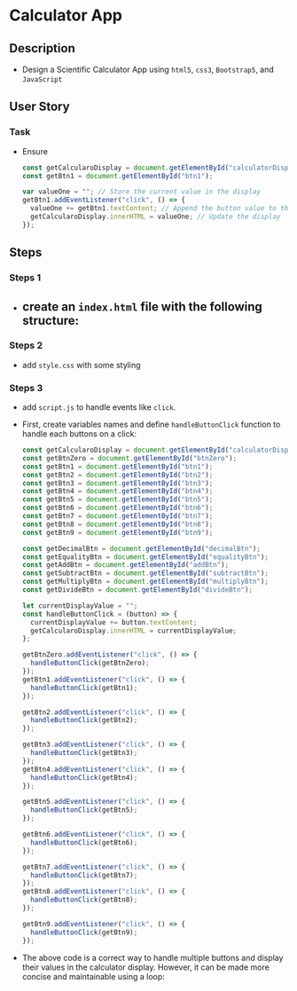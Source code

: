 # Calculator App

## Description

- Design a Scientific Calculator App using `html5`, `css3`, `Bootstrap5`, and `JavaScript`

## User Story

### Task

- Ensure

  ```js
  const getCalcularoDisplay = document.getElementById("calculatorDisplay");
  const getBtn1 = document.getElementById("btn1");

  var valueOne = ""; // Store the current value in the display
  getBtn1.addEventListener("click", () => {
    valueOne += getBtn1.textContent; // Append the button value to the current display
    getCalcularoDisplay.innerHTML = valueOne; // Update the display
  });
  ```

## Steps

### Steps 1

- ## create an `index.html` file with the following structure:

### Steps 2

- add `style.css` with some styling

### Steps 3

- add `script.js` to handle events like `click`.
- First, create variables names and define `handleButtonClick` function to handle each buttons on a click:

  ```js
  const getCalcularoDisplay = document.getElementById("calculatorDisplay");
  const getBtnZero = document.getElementById("btnZero");
  const getBtn1 = document.getElementById("btn1");
  const getBtn2 = document.getElementById("btn2");
  const getBtn3 = document.getElementById("btn3");
  const getBtn4 = document.getElementById("btn4");
  const getBtn5 = document.getElementById("btn5");
  const getBtn6 = document.getElementById("btn6");
  const getBtn7 = document.getElementById("btn7");
  const getBtn8 = document.getElementById("btn8");
  const getBtn9 = document.getElementById("btn9");

  const getDecimalBtn = document.getElementById("decimalBtn");
  const getEqualityBtn = document.getElementById("equalityBtn");
  const getAddBtn = document.getElementById("addBtn");
  const getSubtractBtn = document.getElementById("subtractBtn");
  const getMultiplyBtn = document.getElementById("multiplyBtn");
  const getDivideBtn = document.getElementById("divideBtn");

  let currentDisplayValue = "";
  const handleButtonClick = (button) => {
    currentDisplayValue += button.textContent;
    getCalcularoDisplay.innerHTML = currentDisplayValue;
  };

  getBtnZero.addEventListener("click", () => {
    handleButtonClick(getBtnZero);
  });
  getBtn1.addEventListener("click", () => {
    handleButtonClick(getBtn1);
  });

  getBtn2.addEventListener("click", () => {
    handleButtonClick(getBtn2);
  });

  getBtn3.addEventListener("click", () => {
    handleButtonClick(getBtn3);
  });
  getBtn4.addEventListener("click", () => {
    handleButtonClick(getBtn4);
  });

  getBtn5.addEventListener("click", () => {
    handleButtonClick(getBtn5);
  });

  getBtn6.addEventListener("click", () => {
    handleButtonClick(getBtn6);
  });

  getBtn7.addEventListener("click", () => {
    handleButtonClick(getBtn7);
  });
  getBtn8.addEventListener("click", () => {
    handleButtonClick(getBtn8);
  });

  getBtn9.addEventListener("click", () => {
    handleButtonClick(getBtn9);
  });
  ```
- The above code is a correct way to handle multiple buttons and display their values in the calculator display. However, it can be made more concise and maintainable using a loop:
  ```js
  
  ``` 